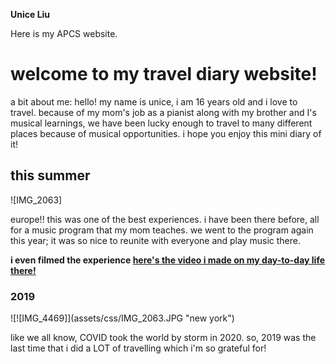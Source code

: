 <strong>Unice Liu </strong>
  
Here is my APCS website. 
<h1>welcome to my travel diary website!</h1>
a bit about me: hello! my name is unice, i am 16 years old and i love to travel. because of my mom's job as a pianist along with my brother and I's musical learnings, we have been lucky enough to travel to many different places because of musical opportunities. i hope you enjoy this mini diary of it! 
<h2>this summer</h2>
![IMG_2063]

europe!! this was one of the best experiences. i have been there before, all for a music program that my mom teaches. we went to the program again this year; it was so nice to reunite with everyone and play music there. 

<strong>i even filmed the experience
  [here's the video i made on my day-to-day life there!](https://youtu.be/ZGMYYbWmnbY) </strong> 
<h3>2019</h3>
![![IMG_4469]](assets/css/IMG_2063.JPG "new york")

like we all know, COVID took the world by storm in 2020. so, 2019 was the last time that i did a LOT of travelling which i'm so grateful for! 
